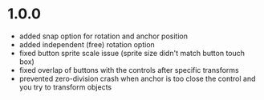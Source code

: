 # 1.0.0
- added snap option for rotation and anchor position
- added independent (free) rotation option
- fixed button sprite scale issue (sprite size didn't match button touch box)
- fixed overlap of buttons with the controls after specific transforms
- prevented zero-division crash when anchor is too close the control and you try to transform objects
